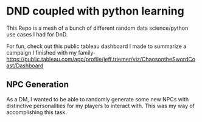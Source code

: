 # DND coupled with python learning
This Repo is a mesh of a bunch of different random data science/python use cases I had for DnD.

For fun, check out this public tableau dashboard I made to summarize a campaign I finished with my family- https://public.tableau.com/app/profile/jeff.triemer/viz/ChaosontheSwordCoast/Dashboard
## NPC Generation
As a DM, I wanted to be able to randomly generate some new NPCs with distinctive personalities for my players to interact with. This was my way of accomplishing this task.

